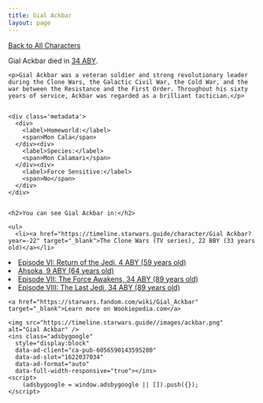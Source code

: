 ```yaml
---
title: Gial Ackbar
layout: page
---
```

<a href="/character" class="smaller">Back to All Characters</a>

<div class="container">
  <div class="col-10">
    <p>
    Gial Ackbar         died in <a href="https://timeline.starwars.guide/character/Gial Ackbar?year=34" target="_blank">34 ABY</a>.    
    </p>

    <p>Gial Ackbar was a veteran soldier and strong revolutionary leader during the Clone Wars, the Galactic Civil War, the Cold War, and the war between the Resistance and the First Order. Throughout his sixty years of service, Ackbar was regarded as a brilliant tactician.</p>


    <div class='metadata'>
      <div>
        <label>Homeworld:</label>
        <span>Mon Cala</span>
      </div><div>
        <label>Species:</label>
        <span>Mon Calamari</span>
      </div><div>
        <label>Force Sensitive:</label>
        <span>No</span>
      </div>
    </div>


    <h2>You can see Gial Ackbar in:</h2>

    <ul>
      <li><a href="https://timeline.starwars.guide/character/Gial Ackbar?year=-22" target="_blank">The Clone Wars (TV series), 22 BBY (33 years old)</a></li>
  <li><a href="https://timeline.starwars.guide/character/Gial Ackbar?year=4" target="_blank">Episode VI: Return of the Jedi, 4 ABY (59 years old)</a></li>
  <li><a href="https://timeline.starwars.guide/character/Gial Ackbar?year=9" target="_blank">Ahsoka, 9 ABY (64 years old)</a></li>
  <li><a href="https://timeline.starwars.guide/character/Gial Ackbar?year=34" target="_blank">Episode VII: The Force Awakens, 34 ABY (89 years old)</a></li>
  <li><a href="https://timeline.starwars.guide/character/Gial Ackbar?year=34" target="_blank">Episode VIII: The Last Jedi, 34 ABY (89 years old)</a></li>
    </ul>

    <a href="https://starwars.fandom.com/wiki/Gial_Ackbar" target="_blank">Learn more on Wookiepedia.com</a>
  </div>
  <div class="character_image col-2">
    
    <img src="https://timeline.starwars.guide//images/ackbar.png" alt="Gial Ackbar" />
    <ins class="adsbygoogle"
      style="display:block"
      data-ad-client="ca-pub-6056590143595280"
      data-ad-slot="1622037034"
      data-ad-format="auto"
      data-full-width-responsive="true"></ins>
    <script>
        (adsbygoogle = window.adsbygoogle || []).push({});
    </script>
  </div>
</div>
